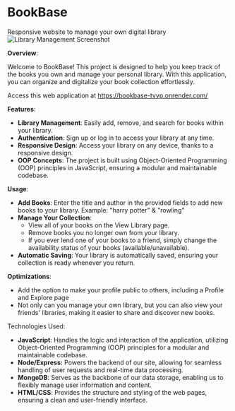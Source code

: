 # BookBase
Responsive website to manage your own digital library
![Library Management Screenshot](images/library1.gif)

**Overview**:

Welcome to BookBase! This project is designed to help you keep track of the books you own and manage your personal library. With this application, you can organize and digitalize your book collection effortlessly. 

Access this web application at https://bookbase-tvvp.onrender.com/

**Features**:
- **Library Management**: Easily add, remove, and search for books within your library.
- **Authentication**: Sign up or log in to access your library at any time. 
- **Responsive Design**: Access your library on any device, thanks to a responsive design.
- **OOP Concepts**: The project is built using Object-Oriented Programming (OOP) principles in JavaScript, ensuring a modular and maintainable codebase.

**Usage**:
- **Add Books**: Enter the title and author in the provided fields to add new books to your library. Example: "harry potter" & "rowling"
- **Manage Your Collection**:
  - View all of your books on the View Library page.
  - Remove books you no longer own from your library.
  - If you ever lend one of your books to a friend, simply change the availability status of your books (available/unavailable). 
- **Automatic Saving**: Your library is automatically saved, ensuring your collection is ready whenever you return.
  
 **Optimizations**:
 - Add the option to make your profile public to others, including a Profile and Explore page
 - Not only can you manage your own library, but you can also view your friends' libraries, making it easier to share and discover new books.

Technologies Used:
- **JavaScript**: Handles the logic and interaction of the application, utilizing Object-Oriented Programming (OOP) principles for a modular and maintainable codebase.
- **Node/Express:** Powers the backend of our site, allowing for seamless handling of user requests and real-time data processing.
- **MongoDB**:  Serves as the backbone of our data storage, enabling us to flexibly manage user information and content. 
- **HTML/CSS**: Provides the structure and styling of the web pages, ensuring a clean and user-friendly interface.
